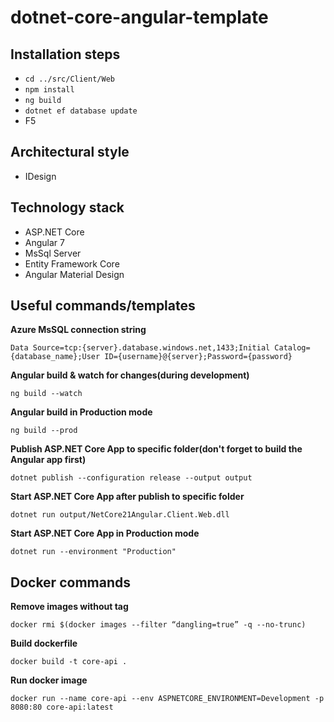 # dotnet-core-angular-template

## Installation steps
 * `cd ../src/Client/Web`
 * `npm install`
 * `ng build`
 * `dotnet ef database update`
 * F5

## Architectural style
 * IDesign

## Technology stack
 * ASP.NET Core
 * Angular 7
 * MsSql Server
 * Entity Framework Core
 * Angular Material Design
 
 
## Useful commands/templates
 
**Azure MsSQL connection string**

`Data Source=tcp:{server}.database.windows.net,1433;Initial Catalog={database_name};User ID={username}@{server};Password={password}`

**Angular build & watch for changes(during development)**

`ng build --watch`

**Angular build in Production mode**

`ng build --prod`

**Publish ASP.NET Core App to specific folder(don't forget to build the Angular app first)**

`dotnet publish --configuration release --output output`

**Start ASP.NET Core App after publish to specific folder**

`dotnet run output/NetCore21Angular.Client.Web.dll`

**Start ASP.NET Core App in Production mode**

`dotnet run --environment "Production"`

## Docker commands

**Remove images without tag**

``docker rmi $(docker images --filter “dangling=true” -q --no-trunc)``

**Build dockerfile**

``docker build -t core-api .``

**Run docker image**

``docker run --name core-api --env ASPNETCORE_ENVIRONMENT=Development -p 8080:80 core-api:latest``

